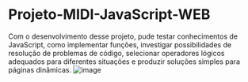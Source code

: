 # Projeto-MIDI-JavaScript-WEB
 Com o desenvolvimento desse projeto, pude testar conhecimentos de JavaScript, como implementar funções, investigar possibilidades de resolução de problemas de código, selecionar operadores lógicos adequados para diferentes situações e produzir soluções simples para páginas dinâmicas.
![image](https://user-images.githubusercontent.com/85269068/155381627-77904d6a-7cd0-4e8a-98aa-170810bafacd.png)
